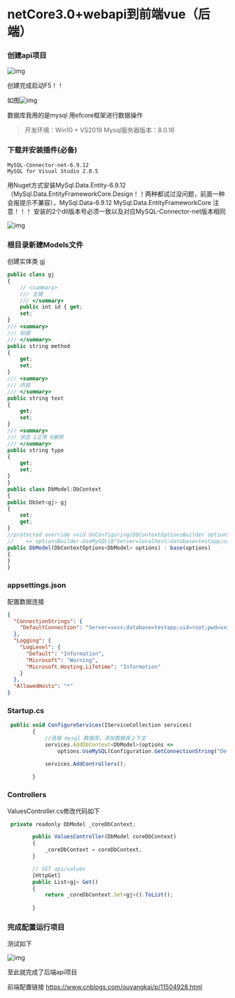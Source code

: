 # netCore3.0+webapi到前端vue（后端） 

### 创建api项目

![img](https://img2018.cnblogs.com/blog/1122066/201909/1122066-20190911082754260-1705621391.png)

 

 

创建完成启动F5！！

如图![img](https://img2018.cnblogs.com/blog/1122066/201909/1122066-20190911083206882-1317568501.png)

 

数据库我用的是mysql 用efcore框架进行数据操作 

> 开发环境：Win10 + VS2019
>         Mysql服务器版本：8.0.16

 

### 下载并安装插件(必备)

```
MySQL-Connector-net-6.9.12
MySQL for Visual Studio 2.0.5
```

用Nuget方式安装MySql.Data.Entity-6.9.12（MySql.Data.EntityFrameworkCore.Design！！两种都试过没问题，前面一种会报提示不兼容），MySql.Data-6.9.12  MySql.Data.EntityFrameworkCore
注意！！！ 安装的2个dll版本号必须一致以及对应MySQL-Connector-net版本相同

![img](https://img2018.cnblogs.com/blog/1122066/201909/1122066-20190911083834584-1531074870.png)

 

### 根目录新建Models文件

创建实体类 gj

```js
public class gj 
{
    // <summary>
    /// 主键
    /// </summary>
    public int id { get;
    set;
}
/// <summary>
/// 标题
/// </summary>
public string method 
{
    get;
    set;
}
/// <summary>
/// 内容
/// </summary>
public string text 
{
    get;
    set;
}
/// <summary>
/// 状态 1正常 0删除
/// </summary>
public string type 
{
    get;
    set;
}
}
public class DbModel:DbContext 
{
public DbSet<gj> gj 
{
    set;
    get;
}
//protected override void OnConfiguring(DbContextOptionsBuilder optionsBuilder)
//    => optionsBuilder.UseMySQL(@"Server=localhost;database=testapp;uid=root;pwd=woshishui");
public DbModel(DbContextOptions<DbModel> options) : base(options) 
{
}
}
```

 

### appsettings.json 

配置数据连接

```json
{
  "ConnectionStrings": {
    "DefaultConnection": "Server=xxxx;database=testapp;uid=root;pwd=xxxx;"
  },
  "Logging": {
    "LogLevel": {
      "Default": "Information",
      "Microsoft": "Warning",
      "Microsoft.Hosting.Lifetime": "Information"
    }
  },
  "AllowedHosts": "*"
}
```

 

### Startup.cs

```js
 public void ConfigureServices(IServiceCollection services)
        {
            //连接 mysql 数据库，添加数据库上下文
            services.AddDbContext<DbModel>(options =>
                options.UseMySQL(Configuration.GetConnectionString("DefaultConnection")));

            services.AddControllers();
          
        }
```

 

### Controllers 

ValuesController.cs修改代码如下

```js
 private readonly DbModel _coreDbContext;

        public ValuesController(DbModel coreDbContext)
        {
            _coreDbContext = coreDbContext;
        }

        // GET api/values
        [HttpGet]   
        public List<gj> Get()
        {
            return _coreDbContext.Set<gj>().ToList();
          
        }
```

 

### 完成配置运行项目

测试如下

![img](https://img2018.cnblogs.com/blog/1122066/201909/1122066-20190911085528704-1010518489.png)

 

至此就完成了后端api项目

 前端配置链接 https://www.cnblogs.com/ouyangkai/p/11504928.html